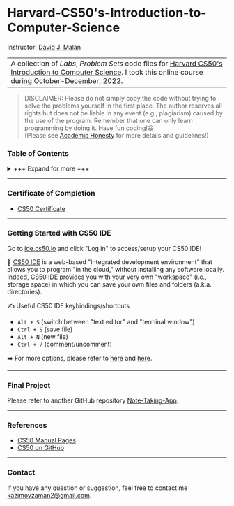 Harvard-CS50's-Introduction-to-Computer-Science
===============================================

Instructor: [David J. Malan](https://cs.harvard.edu/malan/)

<table>
<tr>
<td>
A collection of <i>Labs</i>, <i>Problem Sets</i> code files for <a href="https://cs50.harvard.edu/x/2021/">Harvard CS50's Introduction to Computer Science</a>.
I took this online course during October-December, 2022.
</td>
</tr>
</table>

> DISCLAIMER: Please do not simply copy the code without trying to solve the problems yourself in the first place. The author reserves all rights but does not be liable in any event (e.g., plagiarism) caused by the use of the program. Remember that one can only learn programming by doing it. Have fun coding!😃  
(Please see [Academic Honesty](https://cs50.harvard.edu/x/2021/honesty/) for more details and guidelines!)


### Table of Contents

<details>
<summary>+++ Expand for more +++</summary>

<br>

> N.B. For all of the Problem Sets, only "**more comfortable**" ones are implemented.  

🔴 Week 1 - C  
- Problem Set 1
	+ [hello](./psets/pset0/hello)
	+ [credit](./psets/pset1/credit/)
	+ [mario](./psets/pset1/mario/)

🟠 Week 2 - Arrays  
- Lab 2
	+ [scrabble](./labs/lab2/)
- Problem Set 2
	+ [caesar](./psets/pset2/caesar/)
	+ [readability](./psets/pset2/readabilityy/)
	+ [substitution](./psets/pset2/substitution/)

🟡 Week 3 - Algorithms  
- Lab 3
	+ [sort](./labs/lab3/)
- Problem Set 3
	+ [plurality](./psets/pset3/plurality)
	+ [tideman](./psets/pset3/tideman)

🟢 Week 4 - Memory  
- Lab 4
	+ [volume](./lab/lab4/)
- Problem Set 4
	+ [filter](./psets/pset4/filter-less)
	+ [recover](./psets/pset4/recover)

🔵 Week 5 - Data Structures  
- Lab 5
	+ [inheritance](./labs/lab5/)
- Problem Set 5
	+ [speller](./psets/pset5/)

🟣 Week 6 - Python  
- Lab 6
	+ [worldcup](./labs/lab6/)
- Problem Set 6
	+ [credit](./pset6/credit)
	+ [dna](./pset6/dna)
	+ [hello](./pset6/hello)
	+ [mario](./pset6/mario)
	+ [readability](./pset6/readability)

🟤 Week 7 - SQL  
- Lab 7
	+ [songs](./lab7/songs)
- Problem Set 7
	+ [fiftyville](./pset7/fiftyville)
	+ [movies](./pset7/movies)

⚫️ Week 8 - HTML, CSS, JavaScript  
- Lab 8
	+ [trivia](./lab8/trivia)
- Problem Set 8
	+ [homepage](https://github.com/huaminghuangtw/huaminghuangtw.github.io) (⭐View my personal website [here](https://huaminghuangtw.github.io/) !!!)

⚪️ Week 9 - Flask  
- Lab 9
	+ [birthdays](./lab9/birthdays)
- Problem Set 9
	+ [finance](https://github.com/huaminghuangtw/CS50-Finance)

</details>

---

### Certificate of Completion

- [CS50 Certificate](https://certificates.cs50.io/768e6491-ae52-4014-ba06-b450ecfea245.png?size=A4)

---

### Getting Started with CS50 IDE
Go to [ide.cs50.io](https://ide.cs50.io/) and click "Log in" to access/setup your CS50 IDE!

📝 [CS50 IDE](https://ide.cs50.io/) is a web-based "integrated development environment" that allows you to program "in the cloud," without installing any software locally. Indeed, [CS50 IDE](https://ide.cs50.io/) provides you with your very own "workspace" (i.e., storage space) in which you can save your own files and folders (a.k.a. directories).

✍️ Useful CS50 IDE keybindings/shortcuts
- `Alt + S` (switch between "text editor" and "terminal window")
- `Ctrl + S` (save file)
- `Alt + N` (new file)
- `Ctrl + /` (comment/uncomment)

➡️ For more options, please refer to [here](https://www.pythonclassroom.com/python-cloud-options/cloud9/cloud9-cheat-sheet) and [here](https://www.reddit.com/r/cs50/comments/9he3rx/what_are_your_favourite_most_useful_cs50_ide/).

---

### Final Project

Please refer to another GitHub repository [Note-Taking-App](https://github.com/kazimovzaman2/CS50/tree/main/CS50x/final-project).

---

### References
- [CS50 Manual Pages](https://manual.cs50.io/)
- [CS50 on GitHub](https://github.com/cs50)

---

### Contact
If you have any question or suggestion, feel free to contact me kazimovzaman2@gmail.com.
